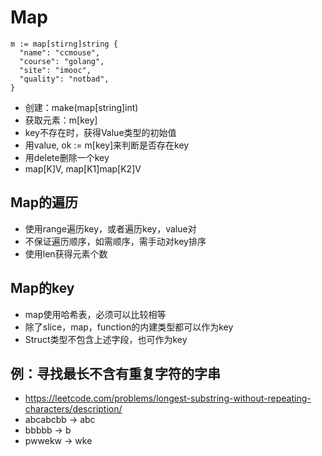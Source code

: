 # Map
```
m := map[stirng]string {
  "name": "ccmouse",
  "course": "golang",
  "site": "imooc",
  "quality": "notbad",
}
```
* 创建：make(map[string]int)
* 获取元素：m[key]
* key不存在时，获得Value类型的初始值
* 用value, ok := m[key]来判断是否存在key
* 用delete删除一个key
* map[K]V, map[K1]map[K2]V

## Map的遍历
* 使用range遍历key，或者遍历key，value对
* 不保证遍历顺序，如需顺序，需手动对key排序
* 使用len获得元素个数

## Map的key
* map使用哈希表，必须可以比较相等
* 除了slice，map，function的内建类型都可以作为key
* Struct类型不包含上述字段，也可作为key

## 例：寻找最长不含有重复字符的字串
* https://leetcode.com/problems/longest-substring-without-repeating-characters/description/
* abcabcbb -> abc
* bbbbb -> b
* pwwekw -> wke
